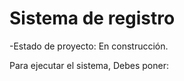 <h1>Sistema de registro</h1>

-Estado de proyecto: En construcción.

Para ejecutar el sistema, Debes poner: 

